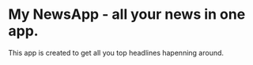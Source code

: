 # My NewsApp - all your news in one app.

This app is created to get all you top headlines hapenning around.


